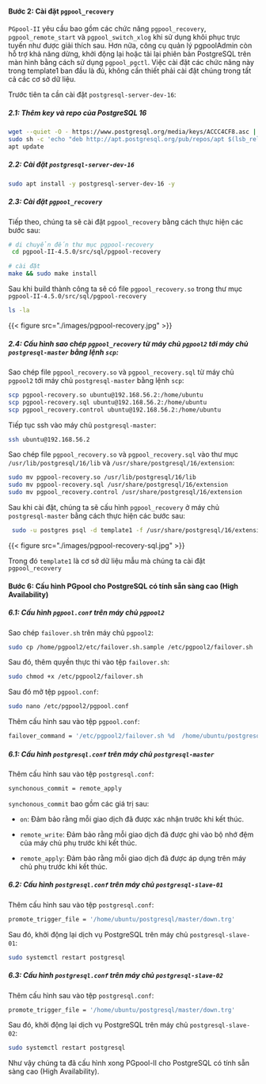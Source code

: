 
#### Bước 2: Cài đặt `pgpool_recovery`

`PGpool-II` yêu cầu bao gồm các chức năng `pgpool_recovery`, `pgpool_remote_start` và `pgpool_switch_xlog` khi sử dụng khôi phục trực tuyến như được giải thích sau. Hơn nữa, công cụ quản lý pgpoolAdmin còn hỗ trợ khả năng dừng, khởi động lại hoặc tải lại phiên bản PostgreSQL trên màn hình bằng cách sử dụng `pgpool_pgctl`. Việc cài đặt các chức năng này trong template1 ban đầu là đủ, không cần thiết phải cài đặt chúng trong tất cả các cơ sở dữ liệu.

Trước tiên ta cần cài đặt `postgresql-server-dev-16`: 

##### 2.1: Thêm key và repo của PostgreSQL 16

```bash
wget --quiet -O - https://www.postgresql.org/media/keys/ACCC4CF8.asc | sudo apt-key add -
sudo sh -c 'echo "deb http://apt.postgresql.org/pub/repos/apt $(lsb_release -cs)-pgdg main" > /etc/apt/sources.list.d/pgdg.list'
apt update
```

##### 2.2: Cài đặt `postgresql-server-dev-16`

```bash
sudo apt install -y postgresql-server-dev-16 -y
```

##### 2.3: Cài đặt `pgpool_recovery`

Tiếp theo, chúng ta sẽ cài đặt `pgpool_recovery` bằng cách thực hiện các bước sau:

```bash
# di chuyển đến thư mục pgpool-recovery
 cd pgpool-II-4.5.0/src/sql/pgpool-recovery

# cài đặt
make && sudo make install
```

Sau khi build thành công ta sẽ có file `pgpool_recovery.so` trong thư mục `pgpool-II-4.5.0/src/sql/pgpool-recovery`

```bash
ls -la
```

{{< figure src="./images/pgpool-recovery.jpg" >}}

##### 2.4: Cấu hình sao chép `pgpool_recovery` từ máy chủ `pgpool2` tới máy chủ `postgresql-master` bằng lệnh `scp`: 

Sao chép file `pgpool_recovery.so` và `pgpool_recovery.sql` từ máy chủ `pgpool2` tới máy chủ `postgresql-master` bằng lệnh `scp`:

  ```bash
  scp pgpool-recovery.so ubuntu@192.168.56.2:/home/ubuntu 
  scp pgpool-recovery.sql ubuntu@192.168.56.2:/home/ubuntu 
  scp pgpool_recovery.control ubuntu@192.168.56.2:/home/ubuntu 
  ```

Tiếp tục ssh vào máy chủ `postgresql-master`:

```bash
ssh ubuntu@192.168.56.2
```

Sao chép file `pgpool_recovery.so` và `pgpool_recovery.sql` vào thư mục `/usr/lib/postgresql/16/lib` và `/usr/share/postgresql/16/extension`:

```bash
sudo mv pgpool-recovery.so /usr/lib/postgresql/16/lib
sudo mv pgpool-recovery.sql /usr/share/postgresql/16/extension
sudo mv pgpool_recovery.control /usr/share/postgresql/16/extension
```

Sau khi cài đặt, chúng ta sẽ cấu hình `pgpool_recovery` ở máy chủ `postgresql-master` bằng cách thực hiện các bước sau:

```bash
 sudo -u postgres psql -d template1 -f /usr/share/postgresql/16/extension/pgpool-recovery.sql 
 ```

{{< figure src="./images/pgpool-recovery-sql.jpg" >}}

Trong đó `template1` là cơ sở dữ liệu mẫu mà chúng ta cài đặt `pgpool_recovery`


#### Bước 6: Cấu hình PGpool cho PostgreSQL có tính sẵn sàng cao (High Availability)

##### 6.1: Cấu hình `pgpool.conf` trên máy chủ `pgpool2`

Sao chép  `failover.sh` trên máy chủ `pgpool2`:

```bash
sudo cp /home/pgpool2/etc/failover.sh.sample /etc/pgpool2/failover.sh
```

Sau đó, thêm quyền thực thi vào tệp `failover.sh`:

```bash
sudo chmod +x /etc/pgpool2/failover.sh
```

Sau đó mở tệp `pgpool.conf`:

```bash
sudo nano /etc/pgpool2/pgpool.conf
```

Thêm cấu hình sau vào tệp `pgpool.conf`:

```bash
failover_command = '/etc/pgpool2/failover.sh %d  /home/ubuntu/postgresql/master/down.trg'
```

##### 6.1: Cấu hình `postgresql.conf` trên máy chủ `postgresql-master`

Thêm cấu hình sau vào tệp `postgresql.conf`:

```bash
synchonous_commit = remote_apply
```
`synchonous_commit` bao gồm các giá trị sau: 

- `on`: Đảm bảo rằng mỗi giao dịch đã được xác nhận trước khi kết thúc.
<!-- 
```mermaid
sequenceDiagram
    participant A as "Client"
    participant B as "Primary"
    participant C as "Standby"

    A->B: "Bắt đầu giao dịch"
    B->B: "Ghi vào WAL"
    B->C: "Ghi vào WAL"
    C->C: "Ghi vào bộ nhớ đệm"
    C->B: "Xác nhận ghi"
    B->A: "Xác nhận"
``` -->

- `remote_write`: Đảm bảo rằng mỗi giao dịch đã được ghi vào bộ nhớ đệm của máy chủ phụ trước khi kết thúc.
<!-- 
```mermaid
sequenceDiagram
    participant A as "Client"
    participant B as "Primary"
    participant C as "Standby"

    A->B: "Bắt đầu giao dịch"
    B->B: "Ghi vào WAL"
    B->C: "Ghi vào WAL"
    C->C: "Ghi vào bộ nhớ đệm"
    C->B: "Xác nhận ghi"
    B->A: "Xác nhận"
``` -->

- `remote_apply`: Đảm bảo rằng mỗi giao dịch đã được áp dụng trên máy chủ phụ trước khi kết thúc.

<!-- ```mermaid
sequenceDiagram
    participant A as "Client"
    participant B as "Primary"
    participant C as "Standby"

    A->B: "Bắt đầu giao dịch"
    B->B: "Ghi vào WAL"
    B->C: "Ghi vào WAL"
    C->C: "Áp dụng vào cơ sở dữ liệu"
    C->B: "Xác nhận áp dụng"
    B->A: "Xác nhận"
```
 -->


##### 6.2:  Cấu hình  `postgresql.conf` trên máy chủ `postgresql-slave-01`

Thêm cấu hình sau vào tệp `postgresql.conf`:

```bash
promote_trigger_file = '/home/ubuntu/postgresql/master/down.trg'
```

Sau đó, khởi động lại dịch vụ PostgreSQL trên máy chủ `postgresql-slave-01`:

```bash
sudo systemctl restart postgresql
```

##### 6.3:  Cấu hình  `postgresql.conf` trên máy chủ `postgresql-slave-02`

Thêm cấu hình sau vào tệp `postgresql.conf`:

```bash
promote_trigger_file = '/home/ubuntu/postgresql/master/down.trg'
```

Sau đó, khởi động lại dịch vụ PostgreSQL trên máy chủ `postgresql-slave-02`:

```bash
sudo systemctl restart postgresql
```


Như vậy chúng ta đã cấu hình xong PGpool-II cho PostgreSQL có tính sẵn sàng cao (High Availability).
